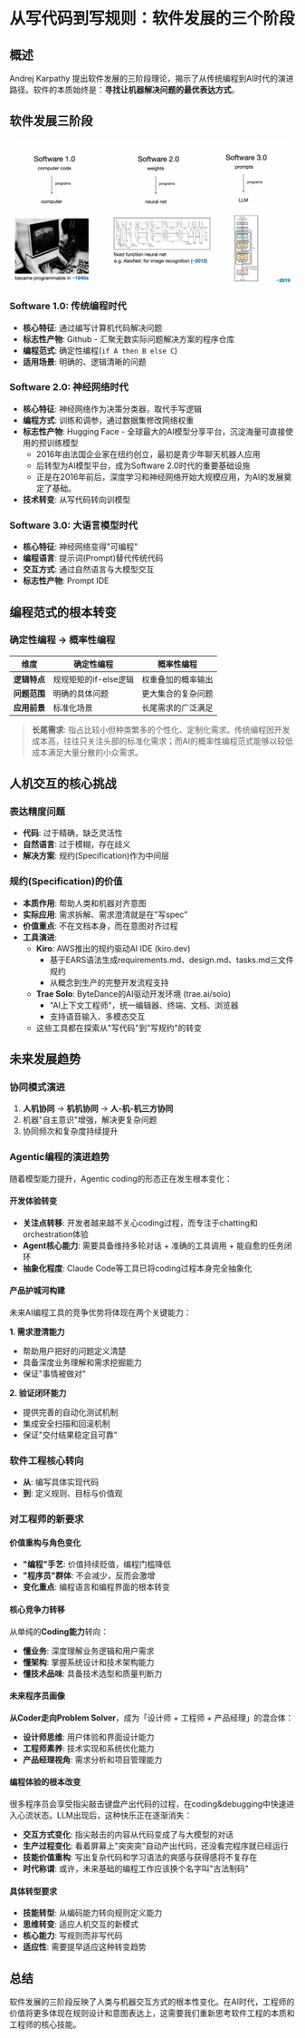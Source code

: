 # 从写代码到写规则：软件发展的三个阶段

## 概述

Andrej Karpathy 提出软件发展的三阶段理论，揭示了从传统编程到AI时代的演进路径。软件的本质始终是：**寻找让机器解决问题的最优表达方式**。

## 软件发展三阶段

![](./image.png)

### Software 1.0: 传统编程时代

- **核心特征**: 通过编写计算机代码解决问题
- **标志性产物**: Github - 汇聚无数实际问题解决方案的程序仓库
- **编程范式**: 确定性编程(`if A then B else C`)
- **适用场景**: 明确的、逻辑清晰的问题

### Software 2.0: 神经网络时代  
- **核心特征**: 神经网络作为决策分类器，取代手写逻辑
- **编程方式**: 训练和调参，通过数据集修改网络权重
- **标志性产物**: Hugging Face - 全球最大的AI模型分享平台，沉淀海量可直接使用的预训练模型
  - 2016年由法国企业家在纽约创立，最初是青少年聊天机器人应用
  - 后转型为AI模型平台，成为Software 2.0时代的重要基础设施
  - 正是在2016年前后，深度学习和神经网络开始大规模应用，为AI的发展奠定了基础。
- **技术转变**: 从写代码转向训模型

### Software 3.0: 大语言模型时代
- **核心特征**: 神经网络变得"可编程"
- **编程语言**: 提示词(Prompt)替代传统代码
- **交互方式**: 通过自然语言与大模型交互
- **标志性产物**: Prompt IDE

## 编程范式的根本转变

### 确定性编程 → 概率性编程

| 维度 | 确定性编程 | 概率性编程 |
|------|------------|------------|
| **逻辑特点** | 规规矩矩的if-else逻辑 | 权重叠加的概率输出 |
| **问题范围** | 明确的具体问题 | 更大集合的复杂问题 |
| **应用前景** | 标准化场景 | 长尾需求的广泛满足 |

> **长尾需求**: 指占比较小但种类繁多的个性化、定制化需求。传统编程因开发成本高，往往只关注头部的标准化需求；而AI的概率性编程范式能够以较低成本满足大量分散的小众需求。

## 人机交互的核心挑战

### 表达精度问题
- **代码**: 过于精确，缺乏灵活性
- **自然语言**: 过于模糊，存在歧义
- **解决方案**: 规约(Specification)作为中间层

### 规约(Specification)的价值
- **本质作用**: 帮助人类和机器对齐意图
- **实际应用**: 需求拆解、需求澄清就是在"写spec"
- **价值重点**: 不在文档本身，而在意图对齐过程
- **工具演进**: 
  - **Kiro**: AWS推出的规约驱动AI IDE (kiro.dev)
    - 基于EARS语法生成requirements.md、design.md、tasks.md三文件规约
    - 从概念到生产的完整开发流程支持
  - **Trae Solo**: ByteDance的AI驱动开发环境 (trae.ai/solo)
    - "AI上下文工程师"，统一编辑器、终端、文档、浏览器
    - 支持语音输入、多模态交互
  - 这些工具都在探索从"写代码"到"写规约"的转变

## 未来发展趋势

### 协同模式演进
1. **人机协同** → **机机协同** → **人-机-机三方协同**
2. 机器"自主意识"增强，解决更复杂问题
3. 协同频次和复杂度持续提升

### Agentic编程的演进趋势

随着模型能力提升，Agentic coding的形态正在发生根本变化：

#### 开发体验转变
- **关注点转移**: 开发者越来越不关心coding过程，而专注于chatting和orchestration体验
- **Agent核心能力**: 需要具备维持多轮对话 + 准确的工具调用 + 能自愈的任务闭环
- **抽象化程度**: Claude Code等工具已将coding过程本身完全抽象化

#### 产品护城河构建
未来AI编程工具的竞争优势将体现在两个关键能力：

**1. 需求澄清能力**
- 帮助用户把好的问题定义清楚
- 具备深度业务理解和需求挖掘能力
- 保证"事情被做对"

**2. 验证闭环能力** 
- 提供完善的自动化测试机制
- 集成安全扫描和回滚机制
- 保证"交付结果稳定且可靠"

### 软件工程核心转向
- **从**: 编写具体实现代码
- **到**: 定义规则、目标与价值观

### 对工程师的新要求

#### 价值重构与角色变化
- **"编程"手艺**: 价值持续贬值，编程门槛降低
- **"程序员"群体**: 不会减少，反而会激增
- **变化重点**: 编程语言和编程界面的根本转变

#### 核心竞争力转移
从单纯的**Coding能力**转向：
- **懂业务**: 深度理解业务逻辑和用户需求
- **懂架构**: 掌握系统设计和技术架构能力  
- **懂技术品味**: 具备技术选型和质量判断力

#### 未来程序员画像

**从Coder走向Problem Solver**，成为「设计师 + 工程师 + 产品经理」的混合体：
- **设计师思维**: 用户体验和界面设计能力
- **工程师素养**: 技术实现和系统优化能力
- **产品经理视角**: 需求分析和项目管理能力

#### 编程体验的根本改变

很多程序员会享受指尖敲击键盘产出代码的过程，在coding&debugging中快速进入心流状态。LLM出现后，这种快乐正在逐渐消失：

- **交互方式变化**: 指尖敲击的内容从代码变成了与大模型的对话
- **生产过程变化**: 看着屏幕上"突突突"自动产出代码，还没看完程序就已经运行
- **技能价值重构**: 写出复杂代码和学习语法的爽感与获得感将不复存在
- **时代称谓**: 或许，未来基础的编程工作应该换个名字叫"古法制码"

#### 具体转型要求
- **技能转型**: 从编码能力转向规则定义能力
- **思维转变**: 适应人机交互的新模式  
- **核心能力**: 写规则而非写代码
- **适应性**: 需要提早适应这种转变趋势

## 总结

软件发展的三阶段反映了人类与机器交互方式的根本性变化。在AI时代，工程师的价值将更多体现在规则设计和意图表达上，这需要我们重新思考软件工程的本质和工程师的核心技能。